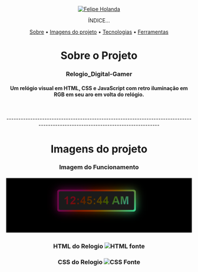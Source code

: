 <p align="center">
   <a href="https://www.linkedin.com/in/felipe-holanda-de-freitas-3a91281a2/">
      <img alt="Felipe Holanda" src="https://img.shields.io/badge/-Felipe Holanda-blue?style=flat&logo=Linkedin&logoColor=bluee" />
   </a>
</p>

<p align="center">ÍNDICE...</p>
<p align="center"><a href="#sobre-o-projeto">Sobre</a> • 
<a href="#Imagens-do-projeto">Imagens do projeto</a> • 
<a href="#Tecnologias--">Tecnologias</a> • 
<a href="#Ferramentas">Ferramentas</a></p>

<h1 align="center">Sobre o Projeto</h1>

<h3 align="center">Relogio_Digital-Gamer</h3>

<h4 align="center">Um relógio visual em HTML, CSS e JavaScript com retro iluminação em RGB em seu aro em volta do relógio.</h4><br>

<p align="center">---------------------------------------------------------------------------------------------------------------------------------</p>

<h1 align="center">Imagens do projeto</h1>

<h3 align="center">Imagem do Funcionamento <br><br>
   <img alt="Imagem Principal" title="Readme" src="Relogio interface.png" />
</h3>
<h3 align="center">HTML do Relogio
   <img alt="HTML fonte" title="Readme" src="" />
</h3>

<h3 align="center">CSS do Relogio
   <img alt="CSS Fonte" title="Readme" src="" />
</h3>




